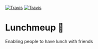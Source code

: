 [![Travis](http://badges.herokuapp.com/travis/shaped-like-rocks/lunchmeup?env=JDK=8&label=JDK8&branch=master)](https://www.travis-ci.org/shaped-like-rocks/lunchmeup)
[![Travis](http://badges.herokuapp.com/travis/shaped-like-rocks/lunchmeup?env=JDK=11&label=JDK11&branch=master)](https://www.travis-ci.org/shaped-like-rocks/lunchmeup)


# Lunchmeup 🍲

Enabling people to have lunch with friends
